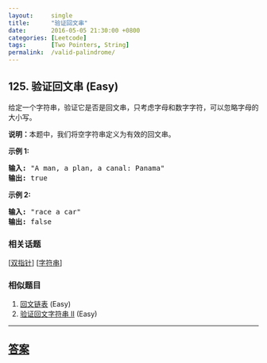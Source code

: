 ```yaml
---
layout:     single
title:      "验证回文串"
date:       2016-05-05 21:30:00 +0800
categories: [Leetcode]
tags:       [Two Pointers, String]
permalink:  /valid-palindrome/
---
```


## 125. 验证回文串 (Easy)

<p>给定一个字符串，验证它是否是回文串，只考虑字母和数字字符，可以忽略字母的大小写。</p>

<p><strong>说明：</strong>本题中，我们将空字符串定义为有效的回文串。</p>

<p><strong>示例 1:</strong></p>

<pre><strong>输入:</strong> &quot;A man, a plan, a canal: Panama&quot;
<strong>输出:</strong> true
</pre>

<p><strong>示例 2:</strong></p>

<pre><strong>输入:</strong> &quot;race a car&quot;
<strong>输出:</strong> false
</pre>

### 相关话题
  [[双指针](https://github.com/openset/leetcode/tree/master/tag/two-pointers/README.md)]
  [[字符串](https://github.com/openset/leetcode/tree/master/tag/string/README.md)]

### 相似题目
  1. [回文链表](/palindrome-linked-list) (Easy)
  1. [验证回文字符串 Ⅱ](/valid-palindrome-ii) (Easy)

---

## [答案](https://github.com/openset/leetcode/tree/master/problems/valid-palindrome)
